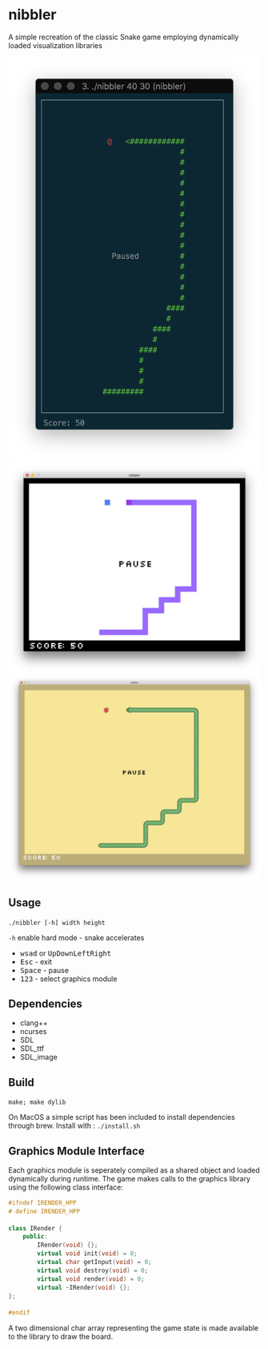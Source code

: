 # nibbler
A simple recreation of the classic Snake game employing dynamically loaded visualization libraries

![render style 1](img/render1.png) ![render style 2](img/render2.png)
![render style 3](img/render3.png)

## Usage
`./nibbler [-h] width height`

`-h` enable hard mode - snake accelerates

 * <kbd>wsad</kbd> or <kbd>Up</kbd><kbd>Down</kbd><kbd>Left</kbd><kbd>Right</kbd>
 * <kbd>Esc</kbd> - exit
 * <kbd>Space</kbd> - pause
 * <kbd>1</kbd><kbd>2</kbd><kbd>3</kbd> - select graphics module

## Dependencies
 * clang++
 * ncurses
 * SDL
 * SDL_ttf
 * SDL_image

## Build
`make; make dylib`

On MacOS a simple script has been included to install dependencies through brew.
Install with : `./install.sh`

## Graphics Module Interface
Each graphics module is seperately compiled as a shared object and loaded dynamically during runtime. The game makes calls to the graphics library using the following class interface:

```c++
#ifndef IRENDER_HPP
# define IRENDER_HPP

class IRender {
	public:
		IRender(void) {};
		virtual void init(void) = 0;
		virtual char getInput(void) = 0;
		virtual void destroy(void) = 0;
		virtual void render(void) = 0;
		virtual ~IRender(void) {};
};

#endif
```
A two dimensional char array representing the game state is made available to the library to draw the board.